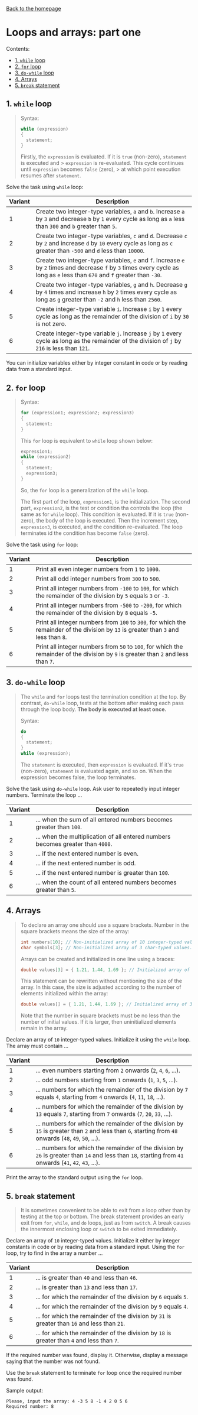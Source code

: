 [Back to the homepage](../README.md)

# Loops and arrays: part one

Contents:
- [1. `while` loop](#1-while-loop)
- [2. `for` loop](#2-for-loop)
- [3. `do-while` loop](#3-do-while-loop)
- [4. Arrays](#4-arrays)
- [5. `break` statement](#5-break-statement)

## 1. `while` loop

> Syntax:
>
> ```c
> while (expression)
> {
>   statement;
> }
> ```
>
> Firstly, the `expression` is evaluated. If it is `true` (non-zero), `statement` is executed and > `expression` is re-evaluated. This cycle contiinues until `expression` becomes `false` (zero), > at which point execution resumes after `statement`.

Solve the task using `while` loop:

| Variant | Description                                                                                                                                                                    |
| ------- | ------------------------------------------------------------------------------------------------------------------------------------------------------------------------------ |
| 1       | Create two integer-type variables, `a` and `b`. Increase `a` by `3` and decrease `b` by `1` every cycle as long as `a` less than `300` and `b` greater than `5`.               |
| 2       | Create two integer-type variables, `c` and `d`. Decrease `c` by `2` and increase `d` by `10` every cycle as long as `c` greater than `-500` and `d` less than `10000`.         |
| 3       | Create two integer-type variables, `e` and `f`. Increase `e` by `2` times and decrease `f` by `3` times every cycle as long as `e` less than `670` and `f` greater than `-30`. |
| 4       | Create two integer-type variables, `g` and `h`. Decrease `g` by `4` times and increase `h` by `2` times every cycle as long as `g` greater than `-2` and `h` less than `2560`. |
| 5       | Create integer-type variable `i`. Increase `i` by `1` every cycle as long as the remainder of the division of `i` by `30` is not zero.                                         |
| 6       | Create integer-type variable `j`. Increase `j` by `1` every cycle as long as the remainder of the division of `j` by `216` is less than `121`.                                 |

You can initialize variables either by integer constant in code or by reading data from a standard input.

## 2. `for` loop

> Syntax:
>
> ```c
> for (expression1; expression2; expression3)
> {
>   statement;
> }
> ```
>
> This `for` loop is equivalent to `while` loop shown below:
>
> ```c
> expression1;
> while (expression2)
> {
>   statement;
>   expression3;
> }
> ```
>
> So, the `for` loop is a generalization of the `while` loop.
>
> The first part of the loop, `expression1`, is the initialization. The second part, `expression2`, is the test or condition tha controls the loop (the same as for `while` loop). This condition is evaluated. If it is `true` (non-zero), the body  of the loop is executed. Then the increment step, `expression3`, is executed, and the condition re-evaluated. The loop terminates id the condition has become `false` (zero).

Solve the task using `for` loop:

| Variant | Description                                                                                                                           |
| ------- | ------------------------------------------------------------------------------------------------------------------------------------- |
| 1       | Print all even integer numbers from `1` to `1000`.                                                                                    |
| 2       | Print all odd integer numbers from `300` to `500`.
| 3       | Print all integer numbers from `-100` to `100`, for which the remainder of the division by `5` equals `3` or `-3`.                            |
| 4       | Print all integer numbers from `-500` to `-200`, for which the remainder of the division by `8` equals `-5`.                           |
| 5       | Print all integer numbers from `100` to `300`, for which the remainder of the division by `13` is greater than `3` and less than `8`. |
| 6       | Print all integer numbers from `50` to `100`, for which the remainder of the division by `9` is greater than `2` and less than `7`.   |

## 3. `do-while` loop

> The `while` and `for` loops test the termination condition at the top. By contrast, `do-while` loop, tests at the bottom after making each pass through the loop body. **The body is executed at least once.**
>
> Syntax:
>
> ```c
> do
> {
>   statement;
> }
> while (expression);
> ```
>
> The `statement` is executed, then `expression` is evaluated. If it's `true` (non-zero), `statement` is evaluated again, and so on. When the expression becomes false, the loop terminates.

Solve the task using `do-while` loop. Ask user to repeatedly input integer numbers. Terminate the loop ...

| Variant | Description                                                                     |
| ------- | ------------------------------------------------------------------------------- |
| 1       | ... when the sum of all entered numbers becomes greater than `100`.             |
| 2       | ... when the multiplication of all entered numbers becomes greater than `4000`. |
| 3       | ... if the next entered number is even.                                         |
| 4       | ... if the next entered number is odd.                                          |
| 5       | ... if the next entered number is greater than `100`.                           |
| 6       | ... when the count of all entered numbers becomes greater than `5`.             |

## 4. Arrays

> To declare an array one should use a square brackets. Number in the square brackets means the size of the array:
>
> ```c
> int numbers[10]; // Non-initialized array of 10 integer-typed values.
> char symbols[3]; // Non-initialized array of 3 char-typed values.
> ```
>
> Arrays can be created and initialized in one line using a braces:
>
> ```c
> double values[3] = { 1.21, 1.44, 1.69 }; // Initialized array of 3 double-typed values.
> ```
>
> This statement can be rewritten without mentioning the size of the array. In this case, the size is adjusted according to the number of elements initialized within the array:
>
> ```c
> double values[] = { 1.21, 1.44, 1.69 }; // Initialized array of 3 double-typed values.
> ```
>
> Note that the number in square brackets must be no less than the number of initial values. If it is larger, then uninitialized elements remain in the array.

Declare an array of `10` integer-typed values. Initialize it using the `while` loop. The array must contain ...

| Variant | Description                                                                                                                                              |
| ------- | -------------------------------------------------------------------------------------------------------------------------------------------------------- |
| 1       | ... even numbers starting from `2` onwards (`2`, `4`, `6`, ...).                                                                                         |
| 2       | ... odd numbers starting from `1` onwards (`1`, `3`, `5`, ...).                                                                                          |
| 3       | ... numbers for which the remainder of the division by `7` equals `4`, starting from `4` onwards (`4`, `11`, `18`, ...).                                 |
| 4       | ... numbers for which the remainder of the division by `13` equals `7`, starting from `7` onwards (`7`, `20`, `33`, ...).                                |
| 5       | ... numbers for which the remainder of the division by `15` is greater than `2` and less than `6`, starting from `48` onwards (`48`, `49`, `50`, ...).   |
| 6       | ... numbers for which the remainder of the division by `26` is greater than `14` and less than `18`, starting from `41` onwards (`41`, `42`, `43`, ...). |

Print the array to the standard output using the `for` loop.

## 5. `break` statement

> It is sometimes convenient to be able to exit from a loop other than by testing at the top or bottom. The break statement provides an early exit from `for`, `while`, and `do` loops, just as from `switch`. A break causes the innermost enclosing loop or `switch` to be exited immediately.

Declare an array of `10` integer-typed values. Initialize it either by integer constants in code or by reading data from a standard input. Using the `for` loop, try to find in the array a number ...

| Variant | Description                                                                                  |
| ------- | -------------------------------------------------------------------------------------------- |
| 1       | ... is greater than `40` and less than `46`.                                                 |
| 2       | ... is greater than `13` and less than `17`.                                                 |
| 3       | ... for which the remainder of the division by `6` equals `5`.                               |
| 4       | ... for which the remainder of the division by `9` equals `4`.                               |
| 5       | ... for which the remainder of the division by `31` is greater than `16` and less than `21`. |
| 6       | ... for which the remainder of the division by `18` is greater than `4` and less than `7`.   |

If the required number was found, display it. Otherwise, display a message saying that the number was not found.

Use the `break` statement to terminate `for` loop once the required number was found.

Sample output:

```
Please, input the array: 4 -3 5 8 -1 4 2 0 5 6
Required number: 8
```